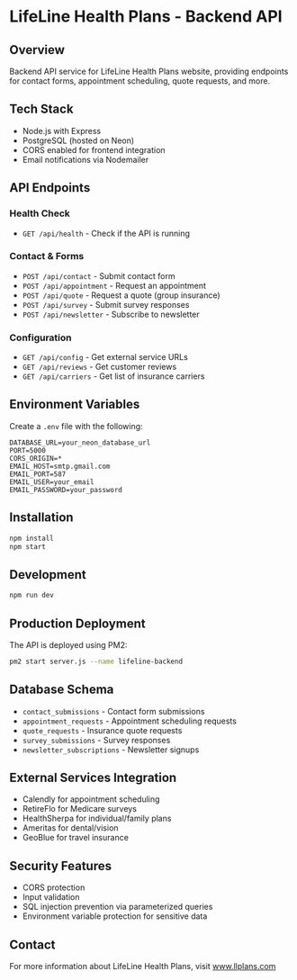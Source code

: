 # LifeLine Health Plans - Backend API

## Overview
Backend API service for LifeLine Health Plans website, providing endpoints for contact forms, appointment scheduling, quote requests, and more.

## Tech Stack
- Node.js with Express
- PostgreSQL (hosted on Neon)
- CORS enabled for frontend integration
- Email notifications via Nodemailer

## API Endpoints

### Health Check
- `GET /api/health` - Check if the API is running

### Contact & Forms
- `POST /api/contact` - Submit contact form
- `POST /api/appointment` - Request an appointment
- `POST /api/quote` - Request a quote (group insurance)
- `POST /api/survey` - Submit survey responses
- `POST /api/newsletter` - Subscribe to newsletter

### Configuration
- `GET /api/config` - Get external service URLs
- `GET /api/reviews` - Get customer reviews
- `GET /api/carriers` - Get list of insurance carriers

## Environment Variables
Create a `.env` file with the following:
```
DATABASE_URL=your_neon_database_url
PORT=5000
CORS_ORIGIN=*
EMAIL_HOST=smtp.gmail.com
EMAIL_PORT=587
EMAIL_USER=your_email
EMAIL_PASSWORD=your_password
```

## Installation
```bash
npm install
npm start
```

## Development
```bash
npm run dev
```

## Production Deployment
The API is deployed using PM2:
```bash
pm2 start server.js --name lifeline-backend
```

## Database Schema
- `contact_submissions` - Contact form submissions
- `appointment_requests` - Appointment scheduling requests
- `quote_requests` - Insurance quote requests
- `survey_submissions` - Survey responses
- `newsletter_subscriptions` - Newsletter signups

## External Services Integration
- Calendly for appointment scheduling
- RetireFlo for Medicare surveys
- HealthSherpa for individual/family plans
- Ameritas for dental/vision
- GeoBlue for travel insurance

## Security Features
- CORS protection
- Input validation
- SQL injection prevention via parameterized queries
- Environment variable protection for sensitive data

## Contact
For more information about LifeLine Health Plans, visit www.llplans.com
